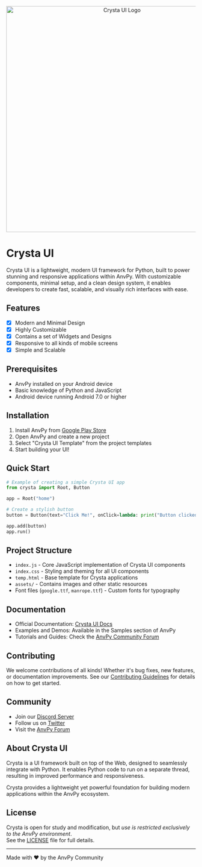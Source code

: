 <p align="center">
  <img src="assets/banner.png" alt="Crysta UI Logo" width="600"/>
</p>


# Crysta UI
Crysta UI is a lightweight, modern UI framework for Python, built to power stunning and responsive applications within AnvPy. With customizable components, minimal setup, and a clean design system, it enables developers to create fast, scalable, and visually rich interfaces with ease.

## Features
- [x] Modern and Minimal Design
- [x] Highly Customizable
- [x] Contains a set of Widgets and Designs
- [x] Responsive to all kinds of mobile screens
- [x] Simple and Scalable

## Prerequisites
- AnvPy installed on your Android device
- Basic knowledge of Python and JavaScript
- Android device running Android 7.0 or higher

## Installation
1. Install AnvPy from [Google Play Store](https://play.google.com/store/apps/details?id=org.python.adp)
2. Open AnvPy and create a new project
3. Select "Crysta UI Template" from the project templates
4. Start building your UI!

## Quick Start
```python
# Example of creating a simple Crysta UI app
from crysta import Root, Button

app = Root("home")

# Create a stylish button
button = Button(text="Click Me!", onClick=lambda: print("Button clicked!"))

app.add(button)
app.run()
```

## Project Structure
- `index.js` - Core JavaScript implementation of Crysta UI components
- `index.css` - Styling and theming for all UI components
- `temp.html` - Base template for Crysta applications
- `assets/` - Contains images and other static resources
- Font files (`google.ttf`, `manrope.ttf`) - Custom fonts for typography

## Documentation
- Official Documentation: [Crysta UI Docs](https://anvpy.org/crysta.html)
- Examples and Demos: Available in the Samples section of AnvPy
- Tutorials and Guides: Check the [AnvPy Community Forum](https://anvpy.org/forum)

## Contributing
We welcome contributions of all kinds! Whether it's bug fixes, new features, or documentation improvements.
See our [Contributing Guidelines](./CONTRIBUTING.md) for details on how to get started.

## Community
- Join our [Discord Server](https://discord.gg/anvpy)
- Follow us on [Twitter](https://twitter.com/anvpy)
- Visit the [AnvPy Forum](https://anvpy.org/forum)

## About Crysta UI
Crysta is a UI framework built on top of the Web, designed to seamlessly integrate with Python. It enables Python code to run on a separate thread, resulting in improved performance and responsiveness.

Crysta provides a lightweight yet powerful foundation for building modern applications within the AnvPy ecosystem.

## License
Crysta is open for study and modification, but *use is restricted exclusively to the AnvPy environment*.  
See the [LICENSE](./LICENSE) file for full details.

---
Made with ❤️ by the AnvPy Community
